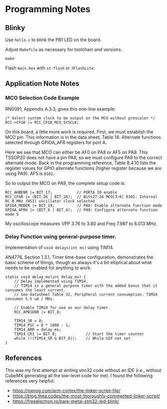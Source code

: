 # Programming Notes

## Blinky

Use `hello.c` to blink the PB1 LED on the board.

Adjust `Makefile` as necessary for toolchain and versions.

```
make
```

Flash `main.hex` with `st-flash` or `JFlashLite`.

## Application Note Notes

### MCO Selection Code Example

RN0091, Appendix A.3.3, gives this one-line example:

```
/* Select system clock to be output on the MCO without prescaler */
RCC->CFGR |= RCC_CFGR_MCO_SYSCLK;
```

On this board, a little more work is required. First, we must establish the MCO pin. This information is in the
data sheet, Table 14: Alternate functions selected through GPIOA_AFR registers for port A.

Here we see that MCO can either be AF0 on PA8 or AF5 on PA9. This TSSOP20 does not have a pin PA8, so we must configure
PA9 to the correct alternate mode. Back in the programming reference, Table 8.4.10 lists the register values for
GPIO alternate functions (higher register because we are using PA9). AF5 is `0101`.

So to output the MCO on PA9, the complete setup code is:

```
RCC_AHBENR |= BIT_17;           // PORTA IO enable
RCC_CFGR |= (BIT_26 | BIT_24);  // Bits27:24 MCO[3:0] 0101: Internal RC 8 MHz (HSI) oscillator clock selected
GPIOA_MODER |= BIT_19;          // PA9: Enable alternate function mode
GPIOA_AFRH |= (BIT_6 | BIT_4);  // PA9: Configure alternate function mode 5
```

My oscilloscope measures VPP 3.76 to 3.80 and Freq 7.987 to 8.013 MHz.

### Delay Function using general-purpose timer.

Implementation of `void delays(int ms)` using TIM14.

AN4776, Section 1.3.1, Timer time-base configuration, demonstrates the basic scheme of things, though as always it's a
bit elliptical about what needs to be enabled for anything to work.

```
static void delay_ms(int delay_ms) {
    // Delay implemented using TIM14.
    // TIM14 is a general purpose timer with the added bonus that it consumes the least current.
    // See datasheet Table 32, Peripheral current consumption. TIM14 consumes 5.5 uA / MHz.

    // Enable TIM14 for use as our delay timer.
    RCC_APB1ENR |= BIT_8;

    TIM14_SR = 0;
    TIM14_PSC = 8 * 1000 - 1;
    TIM14_ARR = delay_ms;
    TIM14_CR1 |= BIT_0;             // Start the timer counter
    while (!(TIM14_SR & BIT_0));    // While UIF not set
}
```

## References

This was my first attempt at writing stm32 code without an IDE (i.e., without CubeMX generating all the low-level code
for me). I found the following references very helpful:

- https://ioprog.com/arm-cortex/the-linker-script-file/
- https://blog.thea.codes/the-most-thoroughly-commented-linker-script/
- https://freeelectron.ro/bare-metal-stm32-led-blink/
 